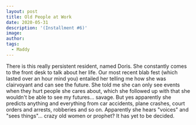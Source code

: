 ```yaml
---
layout: post
title: Old People at Work 
date: 2020-05-31
description: '(Installment #6)'
image: 
author: 
tags: 
  - Maddy
---
```


There is this really persistent resident, named Doris. She constantly comes to the front desk to talk about her life. Our most recent blab fest (which lasted over an hour mind you) entailed her telling me how she was clairvoyant and can see the future. She told me she can only see events when they hurt people she cares about, which she followed up with that she wouldn't be able to see my futures... savage. But yes apparently she predicts anything and everything from car accidents, plane crashes, court orders and arrests, robberies and so on. Apparently she hears "voices" and "sees things"... crazy old women or prophet? It has yet to be decided.